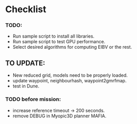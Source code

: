 # Checklist

### TODO:
- Run sample script to install all libraries.
- Run sample script to test GPU performance.
- Select desired algorithms for computing EIBV or the rest.

## TO UPDATE:
- New reduced grid, models need to be properly loaded.
- update waypoint, neighbourhash, waypoint2gmrfmap.
- test in Dune.

### TODO before mission:
- increase reference timeout -> 200 seconds.
- remove DEBUG in Myopic3D planner MAFIA.
